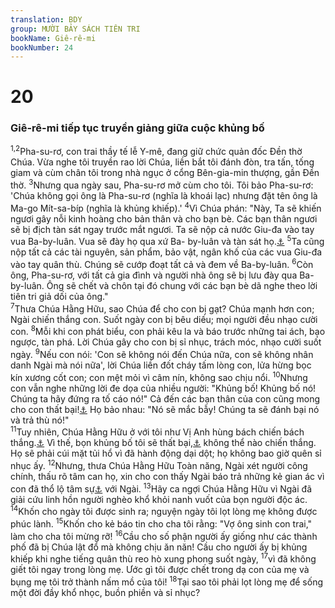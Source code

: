 ```yaml
---
translation: BDY
group: MƯỜI BẢY SÁCH TIÊN TRI
bookName: Giê-rê-mi 
bookNumber: 24
---
```


<div class="title"><h1>20</h1><h3>Giê-rê-mi tiếp tục truyền giảng giữa cuộc khủng bố</h3></div>
<span class="verse gie_20_1 gie_20_2"><sup>1,2</sup>Pha-su-rơ, con trai thầy tế lễ Y-mê, đang giữ chức quản đốc Đền thờ Chúa. Vừa nghe tôi truyền rao lời Chúa, liền bắt tôi đánh đòn, tra tấn, tống giam và cùm chân tôi trong nhà ngục ở cổng Bên-gia-min thượng, gần Đền thờ. </span>
<span class="verse gie_20_3"><sup>3</sup>Nhưng qua ngày sau, Pha-su-rơ mở cùm cho tôi. Tôi bảo Pha-su-rơ: &#39;Chúa không gọi ông là Pha-su-rơ (nghĩa là khoái lạc) nhưng đặt tên ông là Ma-go Mít-sa-bíp (nghĩa là khủng khiếp).&#39; </span>
<span class="verse gie_20_4"><sup>4</sup>Vì Chúa phán: &#34;Này, Ta sẽ khiến ngươi gây nỗi kinh hoàng cho bản thân và cho bạn bè. Các bạn thân ngươi sẽ bị địch tàn sát ngay trước mắt ngươi. Ta sẽ nộp cả nước Giu-đa vào tay vua Ba-by-luân. Vua sẽ đày họ qua xứ Ba- by-luân và tàn sát họ.<a href="#" data-toggle="tooltip" data-placement="bottom" title="Nt dùng gươm giết họ">⚓</a> </span>
<span class="verse gie_20_5"><sup>5</sup>Ta cũng nộp tất cả các tài nguyên, sản phẩm, bảo vật, ngân khố của các vua Giu-đa vào tay quân thù. Chúng sẽ cướp đoạt tất cả và đem về Ba-by-luân. </span>
<span class="verse gie_20_6"><sup>6</sup>Còn ông, Pha-su-rơ, với tất cả gia đình và người nhà ông sẽ bị lưu đày qua Ba-by-luân. Ông sẽ chết và chôn tại đó chung với các bạn bè dã nghe theo lời tiên tri giả dối của ông.&#34;<br/></span>
<span class="verse gie_20_7"><sup>7</sup>Thưa Chúa Hằng Hữu, sao Chúa để cho con bị gạt? Chúa mạnh hơn con; Ngài chiến thắng con. Suốt ngày con bị bêu diếu; mọi người đều nhạo cười con. </span>
<span class="verse gie_20_8"><sup>8</sup>Mỗi khi con phát biểu, con phải kêu la và báo trước những tai ách, bạo ngược, tàn phá. Lời Chúa gây cho con bị sỉ nhục, trách móc, nhạo cười suốt ngày. </span>
<span class="verse gie_20_9"><sup>9</sup>Nếu con nói: &#39;Con sẽ không nói đến Chúa nữa, con sẽ không nhân danh Ngài mà nói nữa&#39;, lời Chúa liền đốt cháy tấm lòng con, lửa hừng bọc kín xương cốt con; con mệt mỏi vì câm nín, không sao chịu nổi. </span>
<span class="verse gie_20_10"><sup>10</sup>Nhưng con vẫn nghe những lời đe dọa của nhiều người: &#34;Khủng bố! Khủng bố nó! Chúng ta hãy đứng ra tố cáo nó!&#34; Cả đến các bạn thân của con cũng mong cho con thất bại!<a href="#" data-toggle="tooltip" data-placement="bottom" title="Nt ngã xuống">⚓</a> Họ bảo nhau: &#34;Nó sẽ mắc bẫy! Chúng ta sẽ đánh bại nó và trả thù nó!&#34;<br/></span>
<span class="verse gie_20_11"><sup>11</sup>Tuy nhiên, Chúa Hằng Hữu ở với tôi như Vị Anh hùng bách chiến bách thắng.<a href="#" data-toggle="tooltip" data-placement="bottom" title="Nt mạnh mẽ và đáng sợ">⚓</a> Vì thế, bọn khủng bố tôi sẽ thất bại,<a href="#" data-toggle="tooltip" data-placement="bottom" title="Nt vấp ngã">⚓</a> không thể nào chiến thắng. Họ sẽ phải cúi mặt tủi hổ vì đã hành động dại dột; họ không bao giờ quên sỉ nhục ấy. </span>
<span class="verse gie_20_12"><sup>12</sup>Nhưng, thưa Chúa Hằng Hữu Toàn năng, Ngài xét người công chính, thấu rõ tâm can họ, xin cho con thấy Ngài báo trả những kẻ gian ác vì con đã thổ lộ tâm sự<a href="#" data-toggle="tooltip" data-placement="bottom" title="Ctd duyên cớ">⚓</a> với Ngài. </span>
<span class="verse gie_20_13"><sup>13</sup>Hãy ca ngợi Chúa Hằng Hữu vì Ngài đã giải cứu linh hồn người nghèo khổ khỏi nanh vuốt của bọn người độc ác.<br/></span>
<span class="verse gie_20_14"><sup>14</sup>Khốn cho ngày tôi được sinh ra; nguyện ngày tôi lọt lòng mẹ không được phúc lành. </span>
<span class="verse gie_20_15"><sup>15</sup>Khốn cho kẻ báo tin cho cha tôi rằng: &#34;Vợ ông sinh con trai,&#34; làm cho cha tôi mừng rỡ! </span>
<span class="verse gie_20_16"><sup>16</sup>Cầu cho số phận người ấy giống như các thành phố đã bị Chúa lật đổ mà không chịu ăn năn! Cầu cho người ấy bị khủng khiếp khi nghe tiếng quân thù reo hò xung phong suốt ngày, </span>
<span class="verse gie_20_17"><sup>17</sup>vì đã không giết tôi ngay trong lòng mẹ. Ước gì tôi được chết trong dạ con của mẹ và bụng mẹ tôi trở thành nấm mồ của tôi! </span>
<span class="verse gie_20_18"><sup>18</sup>Tại sao tôi phải lọt lòng mẹ để sống một đời đầy khổ nhọc, buồn phiền và sỉ nhục?</span>
